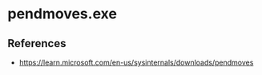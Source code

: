 # pendmoves.exe

## References
* https://learn.microsoft.com/en-us/sysinternals/downloads/pendmoves
